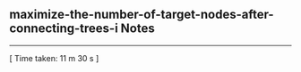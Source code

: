 <h2>maximize-the-number-of-target-nodes-after-connecting-trees-i Notes</h2><hr>[ Time taken: 11 m 30 s ]